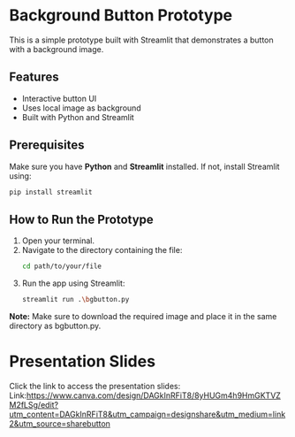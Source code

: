 # Background Button Prototype

This is a simple prototype built with Streamlit that demonstrates a button with a background image.

## Features

- Interactive button UI
- Uses local image as background
- Built with Python and Streamlit

## Prerequisites

Make sure you have **Python** and **Streamlit** installed. If not, install Streamlit using:

```bash
pip install streamlit
```
## How to Run the Prototype

1. Open your terminal.
2. Navigate to the directory containing the file:
   ```bash
   cd path/to/your/file
3. Run the app using Streamlit:
   ```bash
   streamlit run .\bgbutton.py

**Note:** Make sure to download the required image and place it in the same directory as bgbutton.py.

# Presentation Slides
Click the link to access the presentation slides: \
Link:https://www.canva.com/design/DAGkInRFiT8/8yHUGm4h9HmGKTVZM2fLSg/edit?utm_content=DAGkInRFiT8&utm_campaign=designshare&utm_medium=link2&utm_source=sharebutton
